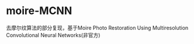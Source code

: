 # moire-MCNN
去摩尔纹算法的部分复现，基于Moire Photo Restoration Using Multiresolution  Convolutional Neural Networks(非官方)
